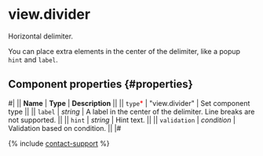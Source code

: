 # view.divider

Horizontal delimiter.

You can place extra elements in the center of the delimiter, like a popup `hint` and `label`.

## Component properties {#properties}

#|
|| **Name** | **Type** | **Description** ||
|| `type`<span style="color: red">\*</span> | "view.divider" | Set component type ||
|| `label` | _string_ | A label in the center of the delimiter. Line breaks are not supported. ||
|| `hint` | _string_ | Hint text. ||
|| `validation` | _condition_ | Validation based on condition. ||
|#

{% include [contact-support](../_includes/contact-support.md) %}
